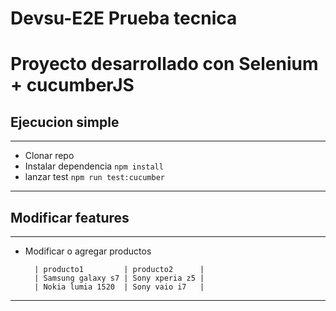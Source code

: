 # Devsu-E2E Prueba tecnica

# Proyecto desarrollado con Selenium + cucumberJS

## Ejecucion simple

---

- Clonar repo
- Instalar dependencia `npm install`
- lanzar test `npm run test:cucumber`

---

## Modificar features

---

- Modificar o agregar productos
  ```
    | producto1         | producto2      |
    | Samsung galaxy s7 | Sony xperia z5 |
    | Nokia lumia 1520  | Sony vaio i7   |
  ```

---
